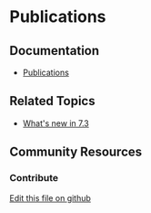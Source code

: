# Publications

## Documentation

* [Publications](https://learn.liferay.com/dxp/7.x/en/site-building/publishing-tools/publications.html)

## Related Topics

* [What's new in 7.3](https://learn.liferay.com/dxp/7.x/en/getting-started/whats-new-73.html#publication-management)

## Community Resources

### Contribute

[Edit this file on github](https://github.com/olafk/controlpanel-documentation-docs/blob/master/md/74en/com_liferay_change_tracking_web_portlet_ChangeListsPortlet/change_lists_view_scheduled.md)
